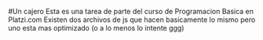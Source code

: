 #Un cajero
Esta es una tarea de parte del curso de Programacion Basica en Platzi.com
Existen dos archivos de js que hacen basicamente lo mismo pero uno esta mas optimizado (o a lo menos lo intente ggg)